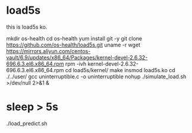 # load5s
this is load5s ko.

mkdir os-health
cd os-health
yum install git -y 
git clone https://github.com/os-health/load5s.git
uname -r
wget https://mirrors.aliyun.com/centos-vault/6.9/updates/x86_64/Packages/kernel-devel-2.6.32-696.6.3.el6.x86_64.rpm
rpm -ivh kernel-devel-2.6.32-696.6.3.el6.x86_64.rpm 
cd load5s/kernel/
make 
insmod load5s.ko
cd ./../user/
gcc uninterruptible.c -o uninterruptible
nohup ./simulate_load.sh >/dev/null 2>&1 &
# sleep > 5s
./load_predict.sh 

